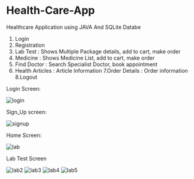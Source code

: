 # Health-Care-App

Healthcare Application using JAVA And SQLite Databe
1. Login
2. Registration
3. Lab Test : Shows Multiple Package details, add to cart, make order
4. Medicine : Shows Medicine List, add to cart, make order
5. Find Doctor : Search Specialist Doctor, book appointment
6. Health Articles : Article Information
7.Order Details : Order information
8.Logout

Login Screen:

![login](https://github.com/Yogeshyadav03/Health-Care-App/assets/103330048/5b9821d4-0359-4992-a048-5e3f48127ff9)

Sign_Up screen:

![signup](https://github.com/Yogeshyadav03/Health-Care-App/assets/103330048/6c9401df-3774-4558-8cf6-52e517f63a23)

 Home Screen:

 
![lab](https://github.com/Yogeshyadav03/Health-Care-App/assets/103330048/a9c5d1ab-f928-41cc-bb20-2dc58770af72)

Lab Test Screen

![lab2](https://github.com/Yogeshyadav03/Health-Care-App/assets/103330048/de7d22b9-37b3-457c-96f8-49ac82090cd5)
![lab3](https://github.com/Yogeshyadav03/Health-Care-App/assets/103330048/dae84b91-f255-4268-833f-0c096544354f)
![lab4](https://github.com/Yogeshyadav03/Health-Care-App/assets/103330048/b98af33b-2910-441b-af13-4cabe6ae05f6)
![lab5](https://github.com/Yogeshyadav03/Health-Care-App/assets/103330048/04dd7867-4dba-4ccb-ba66-55bc4d0d7efb)
 

